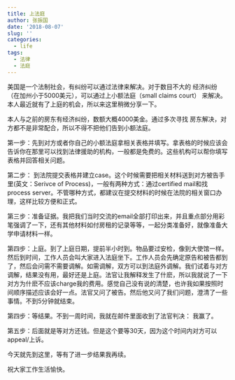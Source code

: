 ```yaml
---
title: 上法庭
author: 张振国
date: '2018-08-07'
slug: ''
categories:
  - life
tags:
  - 法律
  - 法庭
---
```


美国是一个法制社会，有纠纷可以通过法律来解决。对于数目不大的
经济纠纷（在加州小于5000美元），可以通过上小额法庭（small claims court）
来解决。本人最近就有了上庭的机会，所以来这里稍微分享一下。

本人与之前的房东有经济纠纷，数额大概4000美金。通过多次寻找
房东解决，对方都不是非常配合，所以不得不把他们告到小额法庭。

第一步：先到对方或者你自己的小额法庭拿相关表格并填写。拿表格的时候应该会告诉你在那里可以找到法律援助的机构，一般都是免费的。这些机构可以帮你填写表格并回答相关问题。

第二步： 到法院提交表格并建立case。这个时候需要把相关材料送到对方被告手里(英文：Serivce of Process)，一般有两种方式：通过certified mail和找process server。不管哪种方式，都建议在提交材料的时候在法院的相关窗口办理，这样比较方便和正式。

第三步：准备证据。我把我们当时交流的email全部打印出来，并且重点部分用彩笔强调了一下，还有其他材料如付房租的记录等等，一起分类准备好，就像准备大学申请材料一样。

第四步：上庭。到了上庭日期，提前半小时到。物品要过安检，像到大使馆一样。然后到时间，工作人员会叫大家进入法庭坐下。工作人员会先确定原告和被告都到了，然后会问需不需要调解。如需调解，双方可以到法庭外调解。我们试着与对方调解，结果没有用，最好还是上庭。法官让我解释发生了什麽，所以我就说了一下对方为什麽不应该charge我的费用。感觉自己没有说的清楚，也许我如果按照时间顺序描述应该会好一点。法官又问了被告。然后他又问了我们问题，澄清了一些事情。不到5分钟就结束。

第四步：等结果。不到一周时间，我就在邮件里面收到了法官判决： 我赢了。

第五步：后面就是等对方还钱。但是这个要等30天，因为这个时间内对方可以appeal/上诉。

今天就先到这里，等有了进一步结果我再续。

祝大家工作生活愉快。